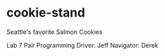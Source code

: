 # cookie-stand
Seattle's favorite Salmon Cookies

Lab 7 Pair Programming
Driver: Jeff
Navigator: Derek
